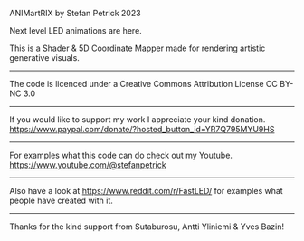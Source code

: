 ANIMartRIX by Stefan Petrick 2023

Next level LED animations are here.

This is a Shader & 5D Coordinate Mapper made for rendering artistic generative visuals.                                                      

-------------------------------------------------------------------------------------------

The code is licenced under a Creative Commons Attribution License CC BY-NC 3.0

-------------------------------------------------------------------------------------------

If you would like to support my work I appreciate your kind donation. 
https://www.paypal.com/donate/?hosted_button_id=YR7Q795MYU9HS

--------------------------------------------------------------------------------------------

For examples what this code can do check out my Youtube. 
https://www.youtube.com/@stefanpetrick

--------------------------------------------------------------------------------------------

Also have a look at https://www.reddit.com/r/FastLED/ for examples what people have created with it.

--------------------------------------------------------------------------------------------

Thanks for the kind support from Sutaburosu, Antti Yliniemi & Yves Bazin!





